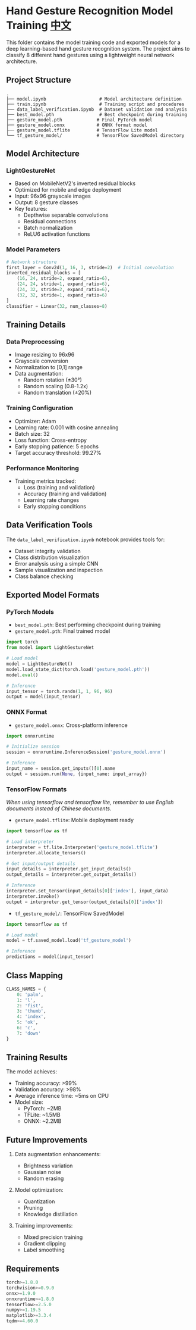 # Hand Gesture Recognition Model Training [中文](./TRAINING_GUIDE_cn.md)

This folder contains the model training code and exported models for a deep learning-based hand gesture recognition system. The project aims to classify 8 different hand gestures using a lightweight neural network architecture.

## Project Structure

```
.
├── model.ipynb                    # Model architecture definition
├── train.ipynb                    # Training script and procedures
├── data_label_verification.ipynb  # Dataset validation and analysis
├── best_model.pth                 # Best checkpoint during training
├── gesture_model.pth             # Final PyTorch model
├── gesture_model.onnx            # ONNX format model
├── gesture_model.tflite          # TensorFlow Lite model
└── tf_gesture_model/             # TensorFlow SavedModel directory
```

## Model Architecture

### LightGestureNet
- Based on MobileNetV2's inverted residual blocks
- Optimized for mobile and edge deployment
- Input: 96x96 grayscale images
- Output: 8 gesture classes
- Key features:
  - Depthwise separable convolutions
  - Residual connections
  - Batch normalization
  - ReLU6 activation functions

### Model Parameters
```python
# Network structure
first_layer = Conv2d(1, 16, 3, stride=2)  # Initial convolution
inverted_residual_blocks = [
    (16, 24, stride=2, expand_ratio=6),
    (24, 24, stride=1, expand_ratio=6),
    (24, 32, stride=2, expand_ratio=6),
    (32, 32, stride=1, expand_ratio=6)
]
classifier = Linear(32, num_classes=8)
```

## Training Details

### Data Preprocessing
- Image resizing to 96x96
- Grayscale conversion
- Normalization to [0,1] range
- Data augmentation:
  - Random rotation (±30°)
  - Random scaling (0.8-1.2x)
  - Random translation (±20%)

### Training Configuration
- Optimizer: Adam
- Learning rate: 0.001 with cosine annealing
- Batch size: 32
- Loss function: Cross-entropy
- Early stopping patience: 5 epochs
- Target accuracy threshold: 99.27%

### Performance Monitoring
- Training metrics tracked:
  - Loss (training and validation)
  - Accuracy (training and validation)
  - Learning rate changes
  - Early stopping conditions

## Data Verification Tools

The `data_label_verification.ipynb` notebook provides tools for:
- Dataset integrity validation
- Class distribution visualization
- Error analysis using a simple CNN
- Sample visualization and inspection
- Class balance checking

## Exported Model Formats

### PyTorch Models
- `best_model.pth`: Best performing checkpoint during training
- `gesture_model.pth`: Final trained model
```python
import torch
from model import LightGestureNet

# Load model
model = LightGestureNet()
model.load_state_dict(torch.load('gesture_model.pth'))
model.eval()

# Inference
input_tensor = torch.randn(1, 1, 96, 96)
output = model(input_tensor)
```

### ONNX Format
- `gesture_model.onnx`: Cross-platform inference
```python
import onnxruntime

# Initialize session
session = onnxruntime.InferenceSession('gesture_model.onnx')

# Inference
input_name = session.get_inputs()[0].name
output = session.run(None, {input_name: input_array})
```

### TensorFlow Formats
*When using tensorflow and tensorflow lite, remember to use English documents instead of Chinese documents.*
- `gesture_model.tflite`: Mobile deployment ready
```python
import tensorflow as tf

# Load interpreter
interpreter = tf.lite.Interpreter('gesture_model.tflite')
interpreter.allocate_tensors()

# Get input/output details
input_details = interpreter.get_input_details()
output_details = interpreter.get_output_details()

# Inference
interpreter.set_tensor(input_details[0]['index'], input_data)
interpreter.invoke()
output = interpreter.get_tensor(output_details[0]['index'])
```

- `tf_gesture_model/`: TensorFlow SavedModel
```python
import tensorflow as tf

# Load model
model = tf.saved_model.load('tf_gesture_model')

# Inference
predictions = model(input_tensor)
```

## Class Mapping
```python
CLASS_NAMES = {
    0: 'palm',
    1: 'l',
    2: 'fist',
    3: 'thumb',
    4: 'index',
    5: 'ok',
    6: 'c',
    7: 'down'
}
```

## Training Results

The model achieves:
- Training accuracy: >99%
- Validation accuracy: >98%
- Average inference time: ~5ms on CPU
- Model size: 
  - PyTorch: ~2MB
  - TFLite: ~1.5MB
  - ONNX: ~2.2MB

## Future Improvements

1. Data augmentation enhancements:
   - Brightness variation
   - Gaussian noise
   - Random erasing

2. Model optimization:
   - Quantization
   - Pruning
   - Knowledge distillation

3. Training improvements:
   - Mixed precision training
   - Gradient clipping
   - Label smoothing

## Requirements

```python
torch>=1.8.0
torchvision>=0.9.0
onnx>=1.9.0
onnxruntime>=1.8.0
tensorflow>=2.5.0
numpy>=1.19.5
matplotlib>=3.3.4
tqdm>=4.60.0
```